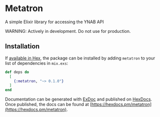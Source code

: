 # Metatron

A simple Elixir library for accessing the YNAB API

WARNING: Actively in development. Do not use for production.

## Installation

If [available in Hex](https://hex.pm/docs/publish), the package can be installed
by adding `metatron` to your list of dependencies in `mix.exs`:

```elixir
def deps do
  [
    {:metatron, "~> 0.1.0"}
  ]
end
```

Documentation can be generated with [ExDoc](https://github.com/elixir-lang/ex_doc)
and published on [HexDocs](https://hexdocs.pm). Once published, the docs can
be found at [https://hexdocs.pm/metatron](https://hexdocs.pm/metatron).
